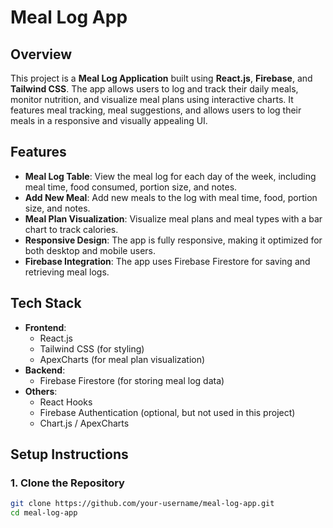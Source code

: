 # Meal Log App

## Overview

This project is a **Meal Log Application** built using **React.js**, **Firebase**, and **Tailwind CSS**. The app allows users to log and track their daily meals, monitor nutrition, and visualize meal plans using interactive charts. It features meal tracking, meal suggestions, and allows users to log their meals in a responsive and visually appealing UI.

## Features

- **Meal Log Table**: View the meal log for each day of the week, including meal time, food consumed, portion size, and notes.
- **Add New Meal**: Add new meals to the log with meal time, food, portion size, and notes.
- **Meal Plan Visualization**: Visualize meal plans and meal types with a bar chart to track calories.
- **Responsive Design**: The app is fully responsive, making it optimized for both desktop and mobile users.
- **Firebase Integration**: The app uses Firebase Firestore for saving and retrieving meal logs.

## Tech Stack

- **Frontend**:
  - React.js
  - Tailwind CSS (for styling)
  - ApexCharts (for meal plan visualization)
- **Backend**:
  - Firebase Firestore (for storing meal log data)
- **Others**:
  - React Hooks
  - Firebase Authentication (optional, but not used in this project)
  - Chart.js / ApexCharts

## Setup Instructions

### 1. Clone the Repository

```bash
git clone https://github.com/your-username/meal-log-app.git
cd meal-log-app
